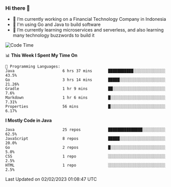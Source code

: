 ### Hi there 👋

<!--
**mazzama/mazzama** is a ✨ _special_ ✨ repository because its `README.md` (this file) appears on your GitHub profile.

Here are some ideas to get you started:

- 🔭 I’m currently working on ...
- 🌱 I’m currently learning ...
- 👯 I’m looking to collaborate on ...
- 🤔 I’m looking for help with ...
- 💬 Ask me about ...
- 📫 How to reach me: ...
- 😄 Pronouns: ...
- ⚡ Fun fact: ...
-->

- 🔭 I’m currently working on a Financial Technology Company in Indonesia
- :gun: I'm using Go and Java to build software
- 🌱 I’m currently learning microservices and serverless, and also learning many technology buzzwords to build it

<!--START_SECTION:waka-->
![Code Time](http://img.shields.io/badge/Code%20Time-2%2C533%20hrs%2058%20mins-blue)

📊 **This Week I Spent My Time On** 

```text
💬 Programming Languages: 
Java                     6 hrs 37 mins       ███████████░░░░░░░░░░░░░░   43.5% 
Go                       3 hrs 14 mins       █████░░░░░░░░░░░░░░░░░░░░   21.26% 
Gradle                   1 hr 9 mins         ██░░░░░░░░░░░░░░░░░░░░░░░   7.6% 
Markdown                 1 hr 6 mins         █░░░░░░░░░░░░░░░░░░░░░░░░   7.31% 
Properties               56 mins             █░░░░░░░░░░░░░░░░░░░░░░░░   6.17%

```

**I Mostly Code in Java** 

```text
Java                     25 repos            ███████████████░░░░░░░░░░   62.5% 
JavaScript               8 repos             █████░░░░░░░░░░░░░░░░░░░░   20.0% 
Go                       2 repos             █░░░░░░░░░░░░░░░░░░░░░░░░   5.0% 
CSS                      1 repo              ░░░░░░░░░░░░░░░░░░░░░░░░░   2.5% 
HTML                     1 repo              ░░░░░░░░░░░░░░░░░░░░░░░░░   2.5%

```



 Last Updated on 02/02/2023 01:08:47 UTC
<!--END_SECTION:waka-->
